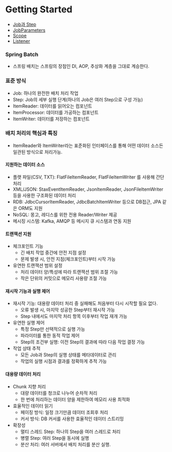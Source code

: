 # Getting Started

- [Job과 Step](src/main/java/batch/kill9/chapter1_step/step.md)
- [JobParameters](src/main/java/batch/kill9/chapter1_step/jobParameter.md)
- [Scope](src/main/java/batch/kill9/chapter1_step/job_step_scope.md)
- [Listener](src/main/java/batch/kill9/chapter1_step/Listener.md)

### Spring Batch
- 스프링 배치는 스프링의 장점인 DI, AOP, 추상화 계층을 그대로 계승한다.

### 표준 방식
- Job: 하나의 완전한 배치 처리 작업
- Step: Job의 세부 실행 단계(하나의 Job은 여러 Step으로 구성 가능)
- ItemReader: 데이터를 읽어오는 컴포넌트
- ItemProcessor: 데이터를 가공하는 컴포넌트
- ItemWriter: 데이터를 저장하는 컴포넌트

### 배치 처리의 핵심과 특징
- ItemReader와 ItemWriter라는 표준화된 인터페이스를 통해 어떤 데이터 소스든 일관된 방식으로 처리가능.

#### 지원하는 데이터 소스
- 플랫 파일(CSV, TXT): FlatFileItemReader, FlatFileItemWriter 를 사용해 간단 처리
- XML/JSON: StaxEventItemReader, JsonItemReader, JsonFileItemWriter 등을 사용한 구조화된 데이터 처리
- RDB: JdbcCursorItemReader, JdbcBatchItemWriter 등으로 DB접근, JPA 같은 ORM도 지원
- NoSQL: 몽고, 레디스를 위한 전용 Reader/Writer 제공
- 메시징 시스템: Kafka, AMQP 등 메시지 큐 시스템과 연동 지원

#### 트랜잭션 지원
- 체크포인트 기능
  - 긴 배치 작업 중간에 안전 지점 설정
  - 문제 발생 시, 안전 지점(체크포인트)부터 시작 가능
- 유연한 트랜잭션 범위 설정
  - 처리 데이터 양/특성에 따라 트랜잭션 범위 조절 가능
  - 작은 단위의 커밋으로 메모리 사용량 조절 가능

#### 재시작 기능과 실행 제어
- 재시작 기능: 대용량 데이터 처리 중 실패해도 처음부터 다시 시작할 필요 없다.
  - 오류 발생 시, 마지막 성공한 Step부터 재시작 가능
  - Step 내에서도 마지막 처리 항목 이후부터 작업 재개 가능
- 유연한 실행 제어
  - 특정 Step만 선택적으로 실행 가능
  - 파라미터를 통한 동적 작업 제어
  - Step의 조건부 실행: 이전 Step의 결과에 따라 다음 작업 결정 가능
- 작업 상태 추적
  - 모든 Job과 Step의 실행 상태를 메타데이터로 관리
  - 작업의 실행 시점과 결과를 정확하게 추적 가능

#### 대용량 데이터 처리
- Chunk 지향 처리
  - 대량 데이터를 청크로 나누어 순차적 처리
  - 한 번에 처리하는 데이터 양을 제한하여 메모리 사용 최적화
- 효율적인 데이터 읽기
  - 페이징 방식: 일정 크기만큼 데이터 조회후 처리
  - 커서 방식: DB 커서를 사용한 효율적인 데이터 스트리밍
- 확장성
  - 멀티 스레드 Step: 하나의 Step을 여러 스레드로 처리
  - 병렬 Step: 여러 Step을 동시에 실행
  - 분산 처리: 여러 서버에서 배치 처리를 분산 실행.

